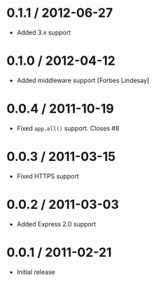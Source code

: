 
0.1.1 / 2012-06-27 
==================

  * Added 3.x support

0.1.0 / 2012-04-12 
==================

  * Added middleware support [Forbes Lindesay]

0.0.4 / 2011-10-19 
==================

  * Fixed `app.all()` support. Closes #8

0.0.3 / 2011-03-15 
==================

  * Fixed HTTPS support

0.0.2 / 2011-03-03 
==================

  * Added Express 2.0 support

0.0.1 / 2011-02-21
==================

  * Initial release
